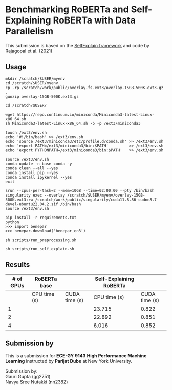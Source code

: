 # Benchmarking RoBERTa and Self-Explaining RoBERTa with Data Parallelism 

This submission is based on the [SelfExplain framework](https://arxiv.org/abs/2103.12279) and code by Rajagopal et al. (2021) 

## Usage

```shell
mkdir /scratch/$USER/myenv
cd /scratch/$USER/myenv
cp -rp /scratch/work/public/overlay-fs-ext3/overlay-15GB-500K.ext3.gz .
gunzip overlay-15GB-500K.ext3.gz
```
```shell
cd /scratch/$USER/
```
```shell
wget https://repo.continuum.io/miniconda/Miniconda3-latest-Linux-x86_64.sh
sh Miniconda3-latest-Linux-x86_64.sh -b -p /ext3/miniconda3
```

```shell
touch /ext3/env.sh
echo '#!/bin/bash' >> /ext3/env.sh
echo 'source /ext3/miniconda3/etc/profile.d/conda.sh' >> /ext3/env.sh
echo 'export PATH=/ext3/miniconda3/bin:$PATH'         >> /ext3/env.sh
echo 'export PYTHONPATH=/ext3/miniconda3/bin:$PATH'   >> /ext3/env.sh
```

```shell
source /ext3/env.sh
conda update -n base conda -y
conda clean --all --yes
conda install pip --yes
conda install ipykernel --yes
exit
```

```shell
srun --cpus-per-task=2 --mem=10GB --time=02:00:00 --pty /bin/bash
singularity exec --overlay /scratch/$USER/myenv/overlay-15GB-500K.ext3:rw /scratch/work/public/singularity/cuda11.8.86-cudnn8.7-devel-ubuntu22.04.2.sif /bin/bash
source /ext3/env.sh
```

```shell
pip install -r requirements.txt
python
>>> import benepar
>>> benepar.download('benepar_en3')
```


```shell
sh scripts/run_preprocessing.sh
```

```shell
sh scripts/run_self_explain.sh
```

## Results

| # of GPUs | RoBERTa base |        | Self-Explaining RoBERTa |        |
|-----------|--------------|--------|-------------------------|--------|
|           | CPU time (s) | CUDA time (s) | CPU time (s)           | CUDA time (s) |
| 1         |              |        | 23.715                  | 0.822  |
| 2         |              |        | 22.892                  | 0.851  |
| 4         |              |        | 6.016                   | 0.852  |


## Submission by

This is a submission for **ECE-GY 9143** **High Performance Machine Learning** instructed by **Parijat Dube** at New York University. 

Submission by: <br>Gauri Gupta (gg2751) <br>Navya Sree Nutakki (nn2382)
